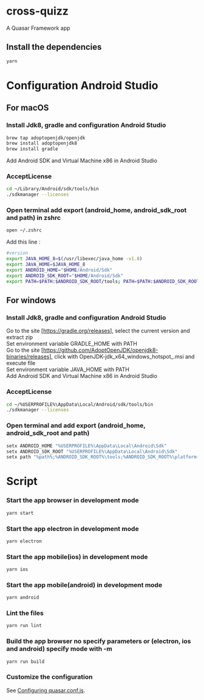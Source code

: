 # cross-quizz
A Quasar Framework app

## Install the dependencies
```bash
yarn
```

# Configuration Android Studio
## For macOS
### Install Jdk8, gradle and configuration Android Studio
```bash
brew tap adoptopenjdk/openjdk
brew install adoptopenjdk8
brew install gradle
```
Add Android SDK and Virtual Machine x86 in Android Studio
### AcceptLicense
```bash
cd ~/Library/Android/sdk/tools/bin
./sdkmanager --licenses
```
### Open terminal add export (android_home, android_sdk_root and path) in zshrc
```bash
open ~/.zshrc
```
Add this line :
```bash
#version
export JAVA_HOME_8=$(/usr/libexec/java_home -v1.8)
export JAVA_HOME=$JAVA_HOME_8
export ANDROID_HOME="$HOME/Android/Sdk"
export ANDROID_SDK_ROOT="$HOME/Android/Sdk"
export PATH=$PATH:$ANDROID_SDK_ROOT/tools; PATH=$PATH:$ANDROID_SDK_ROOT/platform-tools

```
## For windows
### Install Jdk8, gradle and configuration Android Studio
Go to the site [https://gradle.org/releases], select the current version and extract zip\
Set environment variable GRADLE_HOME with PATH\
Go to the site [https://github.com/AdoptOpenJDK/openjdk8-binaries/releases], click with OpenJDK<version>-jdk_x64_windows_hotspot_<version>.msi and execute file\
Set environment variable JAVA_HOME with PATH\
Add Android SDK and Virtual Machine x86 in Android Studio
### AcceptLicense
```bash
cd ~/%USERPROFILE%\AppData\Local/Android/sdk/tools/bin
./sdkmanager --licenses
```
### Open terminal and add export (android_home, android_sdk_root and path)
```bash
setx ANDROID_HOME "%USERPROFILE%\AppData\Local\Android\Sdk"
setx ANDROID_SDK_ROOT "%USERPROFILE%\AppData\Local\Android\Sdk"
setx path "%path%;%ANDROID_SDK_ROOT%\tools;%ANDROID_SDK_ROOT%\platform-tools;<gradle_path>\bin;"
```
# Script
### Start the app browser in development mode
```bash
yarn start
```

### Start the app electron in development mode
```bash
yarn electron
```

### Start the app mobile(ios) in development mode
```bash
yarn ios
```

### Start the app mobile(android) in development mode
```bash
yarn android
```

### Lint the files
```bash
yarn run lint
```

### Build the app browser no specify parameters or (electron, ios and android) specify mode with -m <type>
```bash
yarn run build
````

### Customize the configuration
See [Configuring quasar.conf.js](https://v1.quasar.dev/quasar-cli/quasar-conf-js).
